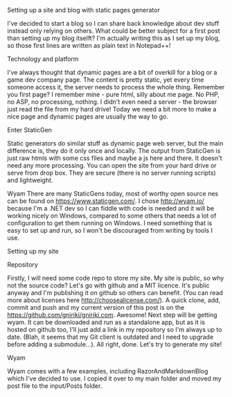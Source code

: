 Setting up a site and blog with static pages generator

I've decided to start a blog so I can share back knowledge about dev stuff instead only relying on others. What could be better subject for a first post than setting up my blog itselft? 
I'm actually writing this as I set up my blog, so those first lines are written as plain text in Notepad++!

Technology and platform

I've always thought that dynamic pages are a bit of overkill for a blog or a game dev company page. The content is pretty static, yet every time someone access it, the server needs to process the whole thing. 
Remember you first page? I remember mine - pure html, silly about me page. No PHP, no ASP, no processing, nothing. I didn't even need a server - the browser just read the file from my hard drive! 
Today we need a bit more to make a nice page and dynamic pages are usually the way to go. 

Enter StaticGen

Static generators do similar stuff as dynamic page web server, but the main difference is, they do it only once and locally. The output from StaticGen is just raw htmls with some css files and maybe a js here and there. 
It doesn't need any more processing. You can open the site from your hard drive or serve from drop box. They are secure (there is no server running scripts) and lightweight. 

Wyam
There are many StaticGens today, most of worthy open source nes can be found on https://www.staticgen.com/. I chose http://wyam.io/ because I'm a .NET dev so I can fiddle with code is needed and it will be working nicely on Windows, 
compared to some others that needs a lot of configuration to get them running on Windows. I need something that is easy to set up and run, so I won't be discouraged from writing by tools I use. 

Setting up my site

Repository

Firstly, I will need some code repo to store my site. My site is public, so why not the source code? Let's go with github and a MIT licence. It's public anyway and I'm publishing it on github so others can benefit.
(You can read more about licenses here http://choosealicense.com/). A quick clone, add, commit and push and my current version of this post is on the https://github.com/gniriki/gniriki.com. Awesome!
Next step will be getting wyam. It can be downloaded and run as a standalone app, but as it is hosted on github too, I'll just add a link in my repository so I'm always up to date. 
(Blah, it seems that my Git client is outdated and I need to upgrade before adding a submodule...). All right, done. Let's try to generate my site!

Wyam

Wyam comes with a few examples, including RazorAndMarkdownBlog which I've decided to use. I copied it over to my main folder and moved my post file to the input/Posts folder. 